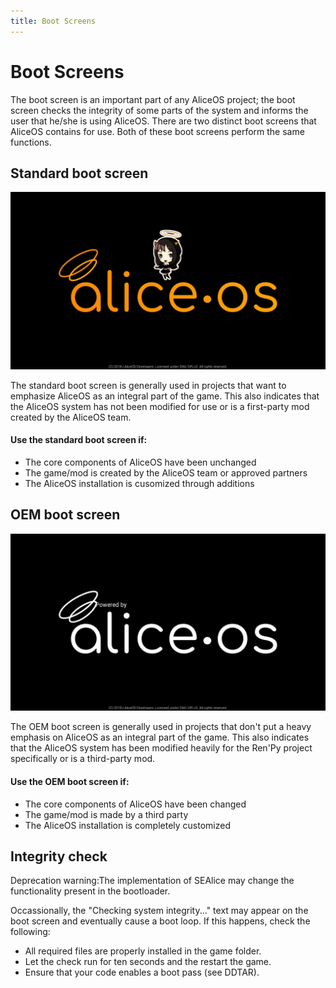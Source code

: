 ```yaml
---
title: Boot Screens
---
```

# Boot Screens
The boot screen is an important part of any AliceOS project; the boot screen checks the integrity of some parts of the system and informs the user that he/she is using AliceOS. There are two distinct boot screens that AliceOS contains for use. Both of these boot screens perform the same functions.

## Standard boot screen
![Standard boot screen](../media/img/sbs.png)

The standard boot screen is generally used in projects that want to emphasize AliceOS as an integral part of the game. This also indicates that the AliceOS system has not been modified for use or is a first-party mod created by the AliceOS team.

#### Use the standard boot screen if:
<ul class="p-list">
    <li class="p-list__item is-ticked">The core components of AliceOS have been unchanged</li>
    <li class="p-list__item is-ticked">The game/mod is created by the AliceOS team or approved partners</li>
    <li class="p-list__item is-ticked">The AliceOS installation is cusomized through additions</li>
</ul>

## OEM boot screen
![OEM boot screen](../media/img/obs.png)

The OEM boot screen is generally used in projects that don't put a heavy emphasis on AliceOS as an integral part of the game. This also indicates that the AliceOS system has been modified heavily for the Ren'Py project specifically or is a third-party mod.

#### Use the OEM boot screen if:
<ul class="p-list">
<li class="p-list__item is-ticked">The core components of AliceOS have been changed</li>
<li class="p-list__item is-ticked">The game/mod is made by a third party</li>
<li class="p-list__item is-ticked">The AliceOS installation is completely customized</li>
</ul>

## Integrity check
<div class="p-notification--caution">
    <p class="p-notification__response">
        <span class="p-notification__status">Deprecation warning:</span>The implementation of SEAlice may change the functionality present in the bootloader.
    </p>
</div>

Occassionally, the "Checking system integrity..." text may appear on the boot screen and eventually cause a boot loop. If this happens, check the following:

- All required files are properly installed in the game folder.
- Let the check run for ten seconds and the restart the game.
- Ensure that your code enables a boot pass (see DDTAR).

